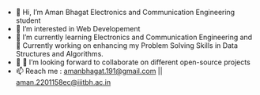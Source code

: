 - 👋 Hi, I’m Aman Bhagat Electronics and Communication Engineering student
- 👀 I’m interested in Web Developement
- 🌱 I’m currently learning Electronics and Communication Engineering and 🌱 Currently working on enhancing my Problem Solving Skills in Data Structures and Algorithms.
- 💞️ 👯 I’m looking forward to collaborate on different open-source projects 
- 📫 Reach me : amanbhagat.191@gmail.com || aman.2201158ec@iiitbh.ac.in


<!---
AmanAB-9162/AmanAB-9162 is a ✨ special ✨ repository because its `README.md` (this file) appears on your GitHub profile.
You can click the Preview link to take a look at your changes.
--->
